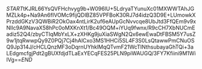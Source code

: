 $START$tKJRL66YsQVFHchvyg9b+W096lU+5LdryaTYunuXc01MXWWTAhJGMZLk4p+Na9An6fIVOMc9fijQDlBZ85VPFBoK30RJ7d4idzQ3D9E+LUmowkXPrzddGKzV3QWBiR2OkOax4ntLirK2uf6eAUpGcNvvcqe8UbJtd3FfQEm9v9xNlIc9A9NavaX58hPc0oMXKnXt1/Bc49OQM+iYUq9fwnx/R9cCH7XbNUCmEadiz52Q4/zbyCTIqMbYxLX+zXHKg9juXiaSWgN2Qx6ewEwaDtFBSM5Y7usZ9w1jtqRwwpQy9Z0PQj7Cj4hAlCxo3MS1HHCi5SL4F3S0LsQtawwPmCNuOSQ9Jp314J/cHCLQnzMF3oDqrnUYhklMqQTvmF21WcTINthsubayaGhTQi+3aLEdgmcfgjPdt2gBUXfdjdTLaExYECqFES25PLN9piWAUGQ/3FY7Kfiini9M1WiIVg==$END$